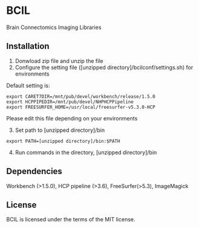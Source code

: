 # BCIL

Brain Connectomics Imaging Libraries


## Installation
1. Donwload zip file and unzip the file
2. Configure the setting file ([unzipped directory]/bcilconf/settings.sh) for environments

Default setting is:
```
export CARET7DIR=/mnt/pub/devel/workbench/release/1.5.0
export HCPPIPEDIR=/mnt/pub/devel/NHPHCPPipeline
export FREESURFER_HOME=/usr/local/freesurfer-v5.3.0-HCP
```
Please edit this file depending on your environments

3. Set path to [unzipped directory]/bin
```
export PATH=[unzipped directory]/bin:$PATH
```
4. Run commands in the directory, [unzipped directory]/bin

## Dependencies
Workbench (>1.5.0), HCP pipeline (>3.6), FreeSurfer(>5.3), ImageMagick

## License
BCIL is licensed under the terms of the MIT license.
